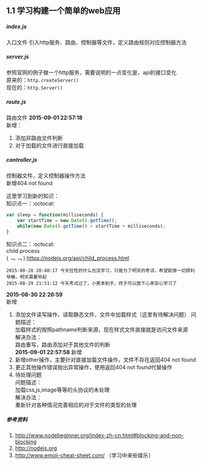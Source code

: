 1.1 学习构建一个简单的web应用
---
##### index.js
入口文件
引入http服务、路由、控制器等文件，定义路由规则对应控制器方法
##### server.js
参照官网的例子做一个http服务，需要说明的一点变化是，api的接口变化  
原来的：`http.createServer()`  
现在的：`http.Server()`  
##### route.js
路由文件
**2015-09-01 22:57:18**  
新增：  
1. 添加非路由文件判断  
2. 对于加载的文件进行直接加载  
##### controller.js
控制器文件，定义控制器操作方法  
新增404 not found  

这里学习到新的知识：  
知识点一：:octocat:  
```js 
var sleep = function(milliseconds) {  
	var startTime = new Date().getTime();  
	while(new Date().getTime() < startTime + milliseconds);  
}
```
知识点二：:octocat:  
child process  
 ( ﹁ ﹁ ) https://nodejs.org/api/child_process.html  

```
2015-08-28 20:48:17 今天任性的什么也没学习，只是为了明天的考试，希望能够一切顺利  
早睡，明天需要早起
2015-08-29 21:51:12 今天考试过了，小黑本到手，终于可以放下心来安心学习了  
```
**2015-08-30 22:26:59**  
新增  
1. 添加文件读写操作，读取静态文件，文件中加载样式（这里有待解决问题）
问题描述：  
加载样式的按照pathname判断来源，现在样式文件直接就是访问文件来源  
解决办法：  
路由重写，路由添加对于其他文件的判断  
**2015-09-01 22:57:58**
新增
1. 新增other操作，主要针对直接加载文件操作，文件不存在返回404 not found
2. 更正其他操作错误抛出异常操作，使用返回404 not found代替操作
3. 待处理问题  
问题描述：  
加载css,js,image等等的头协议的未处理  
解决办法：  
重新针对各种情况完善相应的对于文件的类型的处理  
##### 参考资料
1. http://www.nodebeginner.org/index-zh-cn.html#blocking-and-non-blocking
2. http://nodejs.org
3. http://www.emoji-cheat-sheet.com/  （学习中来些娱乐）
